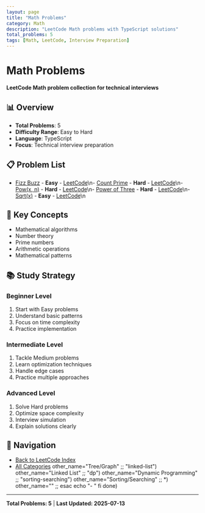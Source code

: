 ```yaml
---
layout: page
title: "Math Problems"
category: Math
description: "LeetCode Math problems with TypeScript solutions"
total_problems: 5
tags: [Math, LeetCode, Interview Preparation]
---
```


# Math Problems

**LeetCode Math problem collection for technical interviews**

## 📊 Overview

- **Total Problems**: 5
- **Difficulty Range**: Easy to Hard
- **Language**: TypeScript
- **Focus**: Technical interview preparation

## 📋 Problem List

- [Fizz Buzz](problems/01-fizz-buzz.md) - **Easy** - [LeetCode](https://leetcode.com/problems/fizz-buzz/)\n- [Count Prime](problems/02-count-primes.md) - **Hard** - [LeetCode](https://leetcode.com/problems/count-primes/)\n- [Pow(x, n)](problems/02-pow-x-n.md) - **Hard** - [LeetCode](https://leetcode.com/problems/pow-x-n-/)\n- [Power of Three](problems/03-power-of-three.md) - **Hard** - [LeetCode](https://leetcode.com/problems/power-of-three/)\n- [Sqrt(x)](problems/03-sqrt-x.md) - **Easy** - [LeetCode](https://leetcode.com/problems/sqrt-x-/)\n

## 🎯 Key Concepts

- Mathematical algorithms
- Number theory
- Prime numbers
- Arithmetic operations
- Mathematical patterns

## 📚 Study Strategy

### Beginner Level
1. Start with Easy problems
2. Understand basic patterns
3. Focus on time complexity
4. Practice implementation

### Intermediate Level
1. Tackle Medium problems
2. Learn optimization techniques
3. Handle edge cases
4. Practice multiple approaches

### Advanced Level
1. Solve Hard problems
2. Optimize space complexity
3. Interview simulation
4. Explain solutions clearly

## 🔗 Navigation

- [Back to LeetCode Index](../index.md)
- [All Categories](../README.md)
 other_name="Tree/Graph" ;;
            "linked-list") other_name="Linked List" ;;
            "dp") other_name="Dynamic Programming" ;;
            "sorting-searching") other_name="Sorting/Searching" ;;
            *) other_name="" ;;
        esac
        echo "- [](..//README.md)"
    fi
done)

---

**Total Problems: 5** | **Last Updated: 2025-07-13**
